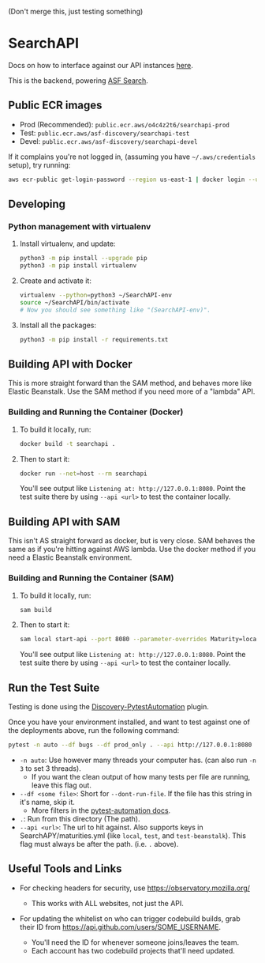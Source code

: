 (Don't merge this, just testing something)

# SearchAPI

Docs on how to interface against our API instances [here](https://docs.asf.alaska.edu/api/basics/).

This is the backend, powering [ASF Search](https://search.asf.alaska.edu/#/).

## Public ECR images

- Prod (Recommended): `public.ecr.aws/o4c4z2t6/searchapi-prod`
- Test: `public.ecr.aws/asf-discovery/searchapi-test`
- Devel: `public.ecr.aws/asf-discovery/searchapi-devel`

If it complains you're not logged in, (assuming you have `~/.aws/credentials` setup), try running:

```bash
aws ecr-public get-login-password --region us-east-1 | docker login --username AWS --password-stdin public.ecr.aws
```

## Developing

### Python management with virtualenv

1) Install virtualenv, and update:

   ```bash
   python3 -m pip install --upgrade pip
   python3 -m pip install virtualenv
   ```

2) Create and activate it:

   ```bash
   virtualenv --python=python3 ~/SearchAPI-env
   source ~/SearchAPI/bin/activate
   # Now you should see something like "(SearchAPI-env)".
   ```

3) Install all the packages:

   ```bash
   python3 -m pip install -r requirements.txt
   ```

## Building API with Docker

This is more straight forward than the SAM method, and behaves more like Elastic Beanstalk. Use the SAM method if you need more of a "lambda" API.

### Building and Running the Container (Docker)

1) To build it locally, run:

   ```bash
   docker build -t searchapi .
   ```

2) Then to start it:

   ```bash
   docker run --net=host --rm searchapi
   ```

   You'll see output like `Listening at: http://127.0.0.1:8080`. Point the test suite there by using `--api <url>` to test the container locally.

## Building API with SAM

This isn't AS straight forward as docker, but is very close. SAM behaves the same as if you're hitting against AWS lambda. Use the docker method if you need a Elastic Beanstalk environment.

### Building and Running the Container (SAM)

1) To build it locally, run:

   ```bash
   sam build
   ```

2) Then to start it:

   ```bash
   sam local start-api --port 8080 --parameter-overrides Maturity=local
   ```

   You'll see output like `Listening at: http://127.0.0.1:8080`. Point the test suite there by using `--api <url>` to test the container locally.

## Run the Test Suite

Testing is done using the [Discovery-PytestAutomation](https://github.com/asfadmin/Discovery-PytestAutomation) plugin.

Once you have your environment installed, and want to test against one of the deployments above, run the following command:

```bash
pytest -n auto --df bugs --df prod_only . --api http://127.0.0.1:8080
```

- `-n auto`: Use however many threads your computer has. (can also run `-n 3` to set 3 threads).
  - If you want the clean output of how many tests per file are running, leave this flag out.
- `--df <some file>`: Short for `--dont-run-file`. If the file has this string in it's name, skip it.
  - More filters in the [pytest-automation docs](https://github.com/asfadmin/Discovery-PytestAutomation).
- `.`: Run from this directory (The path).
- `--api <url>`: The url to hit against. Also supports keys in SearchAPY/maturities.yml (like `local`, `test`, and `test-beanstalk`). This flag must always be after the path. (i.e. `.` above).

## Useful Tools and Links

- For checking headers for security, use <https://observatory.mozilla.org/>
  - This works with ALL websites, not just the API.

- For updating the whitelist on who can trigger codebuild builds, grab their ID from <https://api.github.com/users/SOME_USERNAME>.
  - You'll need the ID for whenever someone joins/leaves the team.
  - Each account has two codebuild projects that'll need updated.

